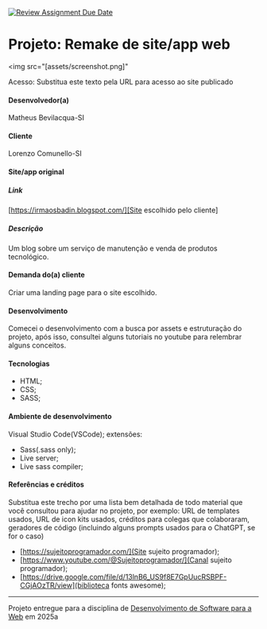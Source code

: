 [![Review Assignment Due Date](https://classroom.github.com/assets/deadline-readme-button-22041afd0340ce965d47ae6ef1cefeee28c7c493a6346c4f15d667ab976d596c.svg)](https://classroom.github.com/a/-0GsTofh)
# Projeto: Remake de site/app web

<img src="[assets/screenshot.png]"
>


Acesso: Substitua este texto pela URL para acesso ao site publicado


#### Desenvolvedor(a)
Matheus Bevilacqua-SI

#### Cliente
Lorenzo Comunello-SI




#### Site/app original

##### Link
[https://irmaosbadin.blogspot.com/][Site escolhido pelo cliente]

##### Descrição
Um blog sobre um serviço de manutenção e venda de produtos tecnológico.

#### Demanda do(a) cliente
Criar uma landing page para o site escolhido.
#### Desenvolvimento

Comecei o desenvolvimento com a busca por assets e estruturação do projeto, após isso, consultei alguns tutoriais no youtube para relembrar alguns conceitos. 


#### Tecnologias


- HTML;
- CSS;
- SASS;

#### Ambiente de desenvolvimento

Visual Studio Code(VSCode);
extensões:
- Sass(.sass only);
- Live server;
- Live sass compiler;



#### Referências e créditos

Substitua este trecho por uma lista bem detalhada de todo material que você consultou para ajudar no projeto, por exemplo:  URL de templates usados, URL de icon kits usados, créditos para colegas que colaboraram, geradores de código (incluindo alguns prompts usados para o ChatGPT, se for o caso)
- [https://sujeitoprogramador.com/](Site sujeito programador);
- [https://www.youtube.com/@Sujeitoprogramador/](Canal sujeito programador);
- [https://drive.google.com/file/d/13lnB6_US9f8E7GpUucRSBPF-CGjAOzTR/view](biblioteca fonts awesome);




---
Projeto entregue para a disciplina de [Desenvolvimento de Software para a Web](http://github.com/andreainfufsm/elc1090-2025a) em 2025a




[def]: ssets/screenshot.pn